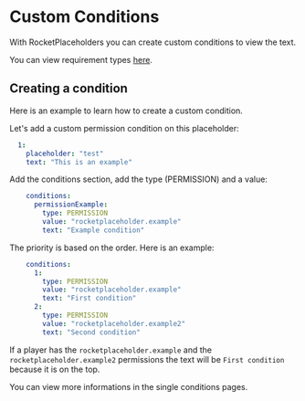 # Custom Conditions

With RocketPlaceholders you can create custom conditions to view the text.

You can view requirement types [here](https://github.com/Lorenzo0111/RocketPlaceholders/blob/master/src/main/java/me/lorenzo0111/rocketplaceholders/creator/conditions/RequirementType.java#L30-L54).

## Creating a condition

Here is an example to learn how to create a custom condition.

Let's add a custom permission condition on this placeholder:

```yaml
  1:
    placeholder: "test"
    text: "This is an example"
```

Add the conditions section, add the type (PERMISSION) and a value:

```yaml
    conditions:
      permissionExample:
        type: PERMISSION
        value: "rocketplaceholder.example"
        text: "Example condition"
```

The priority is based on the order. Here is an example:

```yaml
    conditions:
      1:
        type: PERMISSION
        value: "rocketplaceholder.example"      
        text: "First condition"
      2:
        type: PERMISSION
        value: "rocketplaceholder.example2"
        text: "Second condition"
```

If a player has the `rocketplaceholder.example` and the `rocketplaceholder.example2` permissions the text will be `First condition` because it is on the top.



You can view more informations in the single conditions pages.
